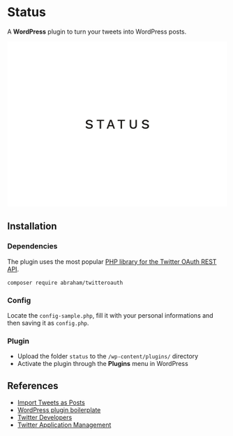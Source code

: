 # Status

A __WordPress__ plugin to turn your tweets into WordPress posts.

![Status](assets/screenshot.png)

## Installation

### Dependencies

The plugin uses the most popular [PHP library for the Twitter OAuth REST API](https://github.com/abraham/twitteroauth).

```
composer require abraham/twitteroauth
```

### Config

Locate the `config-sample.php`, fill it with your personal informations and then saving it as `config.php`.

### Plugin

- Upload the folder `status` to the `/wp-content/plugins/` directory
- Activate the plugin through the __Plugins__ menu in WordPress

## References

- [Import Tweets as Posts](https://github.com/chandanonline4u/import-tweets-as-posts)
- [WordPress plugin boilerplate](https://github.com/DevinVinson/WordPress-Plugin-Boilerplate)
- [Twitter Developers](https://developer.twitter.com/)
- [Twitter Application Management](https://apps.twitter.com/)